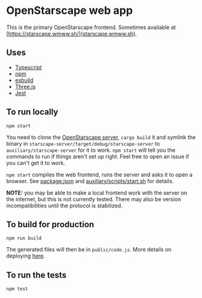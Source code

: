 # OpenStarscape web app

This is the primary OpenStarscape frontend. Sometimes available at [https://starscape.wmww.sh/](starscape.wmww.sh).

## Uses
- [Typescript](https://www.typescriptlang.org/)
- [npm](https://www.npmjs.com/)
- [esbuild](https://esbuild.github.io/)
- [Three.js](https://threejs.org/)
- [Jest](https://jestjs.io/en/)

## To run locally
```
npm start
```
You need to clone the [OpenStarscape server](https://github.com/OpenStarscape/starscape-server), `cargo build` it and symlink the binary in `starscape-server/target/debug/starscape-server` to `auxiliary/starscape-server` for it to work. `npm start` will tell you the commands to run if things aren't set up right. Feel free to open an issue if you can't get it to work.

`npm start` compiles the web frontend, runs the server and asks it to open a browser. See [package.json](package.json) and [auxiliary/scripts/start.sh](auxiliary/scripts/start.sh) for details.

__NOTE:__ you may be able to make a local frontend work with the server on the internet, but this is not currently tested. There may also be version incompatibilities until the protocol is stabilized.

## To build for production
```
npm run build
```
The generated files will then be in `public/code.js`. More details on deploying [here](https://github.com/OpenStarscape/starscape-server/tree/master/deploy).

## To run the tests
```
npm test
```
